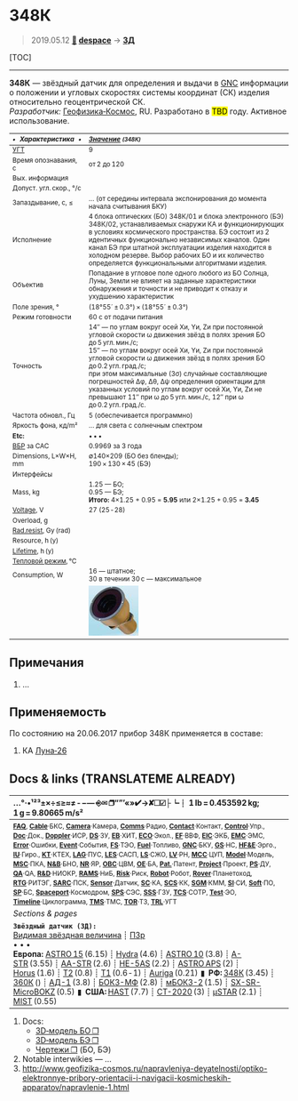 # 348К
> 2019.05.12 **[🚀](../index/index.md) [despace](index.md)** → **[ЗД](sensor.md)**

[TOC]

---

**348К** — звёздный датчик для определения и выдачи в [GNC](gnc.md) информации о положении и угловых скоростях системы координат (СК) изделия относительно геоцентрической СК.  
*Разработчик:* [Геофизика‑Космос](zz_geofizika_s.md), RU. Разработано в <mark>TBD</mark> году. Активное использование.

<small>

|*•    Характеристика    •*|*[Значение](si.md) <small>(348К)</small>*|
|:--|:--|
|[УГТ](trl.md)| 9  |
|Время опознавания, с| от 2 до 120  |
|Вых. информация|   |
|Допуст. угл. скор., °/с|   |
|Запаздывание, с, ≤| … (от середины интервала экспонирования до момента начала считывания БКУ)  |
|Исполнение| 4 блока оптических (БО) 348К/01 и блока электронного (БЭ) 348К/02,   устанавливаемых снаружи КА и функционирующих в условиях космического пространства. БЭ состоит из 2 идентичных функционально независимых каналов. Один канал БЭ при штатной эксплуатации изделия находится в холодном резерве. Выбор рабочих БО и их количество определяется функциональными алгоритмами изделия.  |
|Объектив| Попадание в угловое поле одного любого из БО Солнца, Луны, Земли не влияет на заданные характеристики обнаружения и точности и не приводит к отказу и ухудшению характеристик  |
|Поле зрения, °| (18°55´ ± 0.3°) × (18°55´ ± 0.3°)  |
|Режим готовности| 60 с от подачи питания  |
|Точность| 14″ — по углам вокруг осей Хи, Yи, Zи при постоянной угловой скорости ω движения звёзд в полях зрения БО до 5 угл. мин./с;<br> 15″ — по углам вокруг осей Хи, Yи, Zи при постоянной угловой скорости ω движения звёзд в полях зрения БО до 0.2 угл. град./с;<br> при этом максимальные (3σ) случайные составляющие погрешностей Δφ, Δθ, Δψ определения ориентации для указанных условий по углам вокруг осей Хи, Yи, Zи не превышают 11″ при ω до 5 угл. мин./с, 12″ при ω до 0.2 угл. град./с.  |
|Частота обновл., Гц| 5 (обеспечивается программно)  |
|Яркость фона, кд/m²| …  для света с солнечным спектром  |
|**Etc:**|• • •|
|[ВБР](rams.md) за САС| 0.9969 за 3 года  |
|Dimensions, L×W×H, mm| ∅140×209 (БО без бленды);<br> 190 × 130 × 45 (БЭ)  |
|Интерфейсы|   |
|Mass, kg| 1.25 — БО;<br> 0.95 — БЭ;<br> **Итого:** 4×1.25 + 0.95 = **5.95** или 2×1.25 + 0.95 = **3.45**  |
|[Voltage](voltage.md), V| 27 (25 ‑ 28)  |
|Overload, g|   |
|[Rad.resist](ion_rad.md), Gy (rad)|   |
|Resource, h (y)|   |
|[Lifetime](lifetime.md), h (y)|   |
|[Тепловой режим](tcs.md), ℃|   |
|Consumption, W| 16 — штатное;<br> 30 в течении 30 с — максимальное  |
|| [![](f/sensor/348k_pic1_thumb.jpg)](f/sensor/348k_pic1.png)  |

</small>



<p style="page-break-after:always"> </p>

## Примечания
   1. …



## Применяемость
По состоянию на 20.06.2017 прибор 348К применяется в составе:

   1. КА [Луна‑26](луна_26.md)



<p style="page-break-after:always"> </p>

## Docs & links (TRANSLATEME ALREADY)
|…°·•¹²³±×÷≤≥≈≠ ‑ −— ⎆✉ ❐“”’«»✔→✘☐☑├┕┆ 1 lb = 0.453592 kg; 1 g = 9.80665 m/s²|
|:--|
|<small>**[FAQ](faq.md)**, **[Cable](cable.md)**·БКС, **[Camera](camera.md)**·Камера, **[Comms](comms.md)**·Радио, **[Contact](contact.md)**·Контакт, **[Control](control.md)**·Упр., **[Doc](doc.md)**·Док., **[Doppler](doppler.md)**·ИСР, **[DS](ds.md)**·ЗУ, **[EB](eb.md)**·ХИТ, **[ECO](ecology.md)**·Экол., **[EF](ef.md)**·ВВФ, **[ElC](elc.md)**·ЭКБ, **[EMC](emc.md)**·ЭМС, **[Error](error.md)**·Ошибки, **[Event](event.md)**·События, **[FS](fs.md)**·ТЭО, **[Fuel](fuel.md)**·Топливо, **[GNC](gnc.md)**·БКУ, **[GS](scs.md)**·НС, **[HF&E](hfe.md)**·Эрго., **[IU](iu.md)**·Гиро., **[KT](kt.md)**·КТЕХ, **[LAG](lag.md)**·ПУC, **[LES](les.md)**·САСП, **[LS](ls.md)**·СЖО, **[LV](lv.md)**·РН, **[MCC](mcc.md)**·ЦУП, **[Model](model.md)**·Модель, **[MSC](sc.md)**·ПКА, **[N&B](nnb.md)**·БНО, **[NR](nr.md)**·ЯР, **[OBC](obc.md)**·ЦВМ, **[OE](oe.md)**·БА, **[Pat.](патент.md)**·Патент, **[Project](project.md)**·Проект, **[PS](ps.md)**·ДУ, **[QA](quality.md)**·QA, **[R&D](rnd.md)**·НИОКР, **[RAMS](rams.md)**·НиБ, **[Risk](risk.md)**·Риск, **[Robot](robotics.md)**·Робот, **[Rover](rover.md)**·Планетоход, **[RTG](rtg.md)**·РИТЭГ, **[SARC](sarc.md)**·ПСК, **[Sensor](sensor.md)**·Датчик, **[SC](sc.md)**·КА, **[SCS](scs.md)**·КК, **[SGM](sgm.md)**·КММ, **[SI](si.md)**·СИ, **[Soft](soft.md)**·ПО, **[SP](sp.md)**·БС, **[Spaceport](spaceport.md)**·Космодром, **[SPS](sps.md)**·СЭС, **[SSS](sss.md)**·ГЗУ, **[TCS](tcs.md)**·СОТР, **[Test](test.md)**·ЭО, **[Timeline](timeline.md)**·Циклограмма, **[TMS](tms.md)**·ТМС, **[TOR](tor.md)**·ТЗ, **[TRL](trl.md)**·УГТ</small>|
|*Sections & pages*|
|**`Звёздный датчик (ЗД):`**<br> [Видимая звёздная величина](app_mag.md) ┊ [ПЗр](fov.md)<br>• • •<br> **Европа:** [ASTRO 15](astro_15.md) (6.15) ┊ [Hydra](hydra.md) (4.6) ┊ [ASTRO 10](astro_10.md) (3.8) ┊ [A-STR](a_str.md) (3.55) ┊ [AA-STR](aa_str.md) (2.6) ┊ [HE-5AS](he_5as.md) (2.2) ┊ [ASTRO APS](astro_aps.md) (2) ┊ [Horus](horus.md) (1.6) ┊ [T2](t2.md) (0.8) ┊ [T1](t1.md) (0.6 ‑ 1) ┊ [Auriga](auriga.md) (0.21)  ▮  **РФ:** [348К](348k.md) (3.45) ┊ [360К](360k.md) () ┊ [АД-1](ad_1.md) (3.8) ┊ [БОКЗ-МФ](bokz_mf.md) (2.8) ┊ [мБОКЗ-2](мбокз_2.md) (1.5) ┊ [SX-SR-MicroBOKZ](sx_sr_microbokz.md) (0.5)  ▮  **США:** [HAST](hast.md) (7.7) ┊ [CT-2020](ct_2020.md) (3) ┊ [µSTAR](mustar.md) (2.1) ┊ [MIST](mist.md) (0.55)  |

   1. Docs:
      - [3D‑модель БО ❐](f/sensor/348k_bo.stp)
      - [3D‑модель БЭ ❐](f/sensor/348k_be.stp)
      - [Чертежи ❐](f/sensor/348k_sketch.pdf) (БО, БЭ)
   1. Notable interwikies — …
   1. <http://www.geofizika-cosmos.ru/napravleniya-deyatelnosti/optiko-elektronnye-pribory-orientacii-i-navigacii-kosmicheskih-apparatov/napravlenie-1.html>
